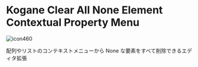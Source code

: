 # Kogane Clear All None Element Contextual Property Menu

![icon460](https://user-images.githubusercontent.com/6134875/193016468-3d205154-bbf9-4ee9-9013-27930008dd77.gif)

配列やリストのコンテキストメニューから None な要素をすべて削除できるエディタ拡張

